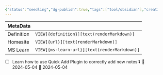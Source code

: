 ```yaml
---
{"status":"seedling","dg-publish":true,"tags":["tool/obsidian"],"creation_date":"2024-05-04 15:14","definition":"undefined","ms-learn-url":"undefined","url":"undefined","permalink":"/tools/quick-add-plugin/","dgPassFrontmatter":true}
---
```


| MetaData   |                                              |
| ---------- | -------------------------------------------- |
| Definition | `VIEW[{definition}][text(renderMarkdown)]`   |
| Homesite   | `VIEW[{url}][text(renderMarkdown)]`          |
| MS Learn   | `VIEW[{ms-learn-url}][text(renderMarkdown)]` |
- [ ] Learn how to use Quick Add Plugin to correctly add  new notes ⏬ 🛫 2024-05-04 📅 2024-05-04